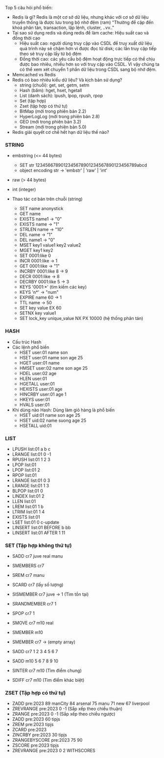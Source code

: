 Top 5 câu hỏi phổ biến:

-   Redis là gì? Redis là một cơ sở dữ liệu, nhưng khác với cơ sở dữ liệu truyền thống là được lưu trong bộ nhớ đệm (ram)
    "Thường để cập đến khoá phân tán, transaction, lập lệnh, cluster, ..vv.."
-   Tại sao sử dụng redis và dùng redis để làm cache: Hiệu suất cao và đồng thời cao
    -   Hiệu suất cao: người dùng truy cập vào CSDL để truy xuất dữ liệu quá trình này sẽ chậm hơn vì được đọc từ disk; các lần truy cập tiếp theo sẽ truy cập lấy từ bộ đệm
    -   Đồng thời cao: các yêu cầu bộ đệm hoạt động trực tiếp có thể chịu được bao nhiêu, nhiều hơn so với truy cập vào CSDL. Vì vậy chúng ta có thể xem xét chuyển 1 phần dữ liệu trong CSDL sang bộ nhớ đệm.
-   Memcached vs Redis
-   Redis có bao nhiêu kiểu dữ liệu? Và kịch bản sử dụng?
    -   string (chuỗi): get, set, getm, setm
    -   Hash (băm): hget, hset, hgetall
    -   List (danh sách): lpush, lpop, rpush, rpop
    -   Set (tập hợp)
    -   Zset (tập hợp có thứ tự)
    -   BitMap (mới trong phiên bản 2.2)
    -   HyperLogLog (mới trong phiên bản 2.8)
    -   GEO (mới trong phiên bản 3.2)
    -   Stream (mới trong phiên bản 5.0)
-   Redis giải quyết cơ chế hết hạn dữ liệu thế nào?

### STRING

-   embstring (<= 44 bytes)
    -   SET str 1234566789012345678901234567890123456789abcd
    -   object encoding str -> 'embstr' | 'raw' | 'int'
-   raw (> 44 bytes)
-   int (integer)

-   Thao tác cơ bản trên chuỗi (string)
    -   SET name anonystick
    -   GET name
    -   EXISTS name1 -> "0"
    -   EXISTS name -> "1"
    -   STRLEN name -> "10"
    -   DEL name -> "1"
    -   DEL name1 -> "0"
    -   MSET key1 value1 key2 value2
    -   MGET key1 key2
    -   SET 0001:like 0
    -   INCR 0001:like -> 1
    -   GET 0001:like -> "1"
    -   INCRBY 0001:like 8 -> 9
    -   DECR 0001:like -> 8
    -   DECRBY 0001:like 5 -> 3
    -   KEYS '0001:\*' (tìm kiếm các key)
    -   KEYS 'n\*' -> "num"
    -   EXPIRE name 60 -> 1
    -   TTL name -> 50
    -   SET key value EX 60
    -   SETNX key value1
    -   SET lock_key unique_value NX PX 10000 (hệ thống phân tán)

### HASH

-   Cấu trúc Hash
-   Các lệnh phổ biến
    -   HSET user:01 name son
    -   HSET user:01 name son age 25
    -   HGET user:01 name
    -   HMSET user:02 name son age 25
    -   HDEL user:02 age
    -   HLEN user:01
    -   HGETALL user:01
    -   HEXISTS user:01 age
    -   HINCRBY user:01 age 1
    -   HKEYS user:01
    -   HVALS user:01
-   Khi dùng nào Hash: Dùng làm giỏ hàng là phổ biến
    -   HSET uid:01 name son age 25
    -   HSET uid:02 name suong age 25
    -   HSETALL uid:01

### LIST

-   LPUSH list:01 a b c
-   LRANGE list:01 0 -1
-   RPUSH list:01 1 2 3
-   LPOP list:01
-   LPOP list:01 2
-   RPOP list:01
-   LRANGE list:01 0 3
-   LRANGE list:01 1 3
-   BLPOP list:01 0
-   LINDEX list:01 2
-   LLEN list:01
-   LREM list:01 1 b
-   LTRIM list:01 1 4
-   EXISTS list:01
-   LSET list:01 0 c-update
-   LINSERT list:01 BEFORE b bb
-   LINSERT list:01 AFTER 1 11

### SET (Tập hợp không thứ tự)

-   SADD cr7 juve real manu
-   SMEMBERS cr7
-   SREM cr7 manu
-   SCARD cr7 (lấy số lượng)
-   SISMEMBER cr7 juve -> 1 (Tìm tồn tại)
-   SRANDMEMBER cr7 1
-   SPOP cr7 1
-   SMOVE cr7 m10 real
-   SMEMBER m10
-   SMEMBER cr7 -> (empty array)

-   SADD cr7 1 2 3 4 5 6 7
-   SADD m10 5 6 7 8 9 10
-   SINTER cr7 m10 (Tìm điểm chung)
-   SDIFF cr7 m10 (Tìm điểm khác biệt)

### ZSET (Tập hợp có thứ tự)

-   ZADD pre:2023 89 manCity 84 arsenal 75 manu 71 new 67 liverpool
-   ZREVRANGE pre:2023 0 -1 (Sắp xếp theo chiều thuận)
-   ZRANGE pre:2023 0 -1 (Sắp xếp theo chiều ngược)
-   ZADD pre:2023 60 tipjs
-   ZREM pre:2023 tipjs
-   ZCARD pre:2023
-   ZINCRBY pre:2023 30 tipjs
-   ZRANGEBYSCORE pre:2023 75 90
-   ZSCORE pre:2023 tipjs
-   ZREVRANGE pre:2023 0 2 WITHSCORES
